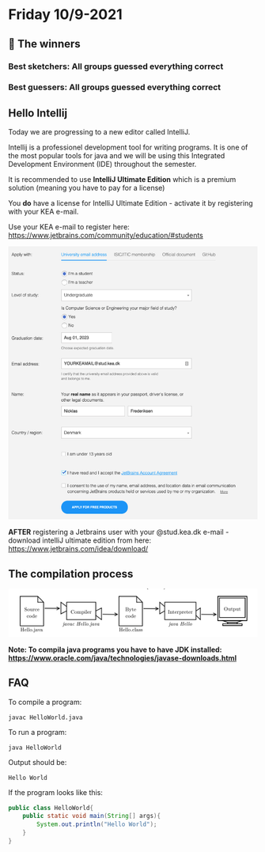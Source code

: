 # Friday 10/9-2021



## 📣 The winners

### Best sketchers: All groups guessed everything correct

### Best guessers: All groups guessed everything correct



## Hello Intellij

Today we are progressing to a new editor called IntelliJ.

Intellij is a professionel development tool for writing programs. It is one of the most popular tools for java and we will be using this Integrated Development Environment (IDE) throughout the semester. 

It is recommended to use **IntelliJ Ultimate Edition** which is a premium solution (meaning you have to pay for a license)

You **do** have a license for IntelliJ Ultimate Edition - activate it by registering with your KEA e-mail. 

Use your KEA e-mail to register here: https://www.jetbrains.com/community/education/#students

![image-20210811092411008](5-friday.assets/image-20210811092411008.png)

**AFTER** registering a Jetbrains user with your @stud.kea.dk e-mail - download intelliJ ultimate edition from here: https://www.jetbrains.com/idea/download/



## The compilation process

![The compiling process](5-friday.assets/image-20210811094602268.png)



**Note: To compila java programs you have to have JDK installed: https://www.oracle.com/java/technologies/javase-downloads.html**

## FAQ

To compile a program: 

```
javac HelloWorld.java
```

To run a program:

```
java HelloWorld
```

Output should be:

```
Hello World
```

If the program looks like this:

```java
public class HelloWorld{
	public static void main(String[] args){
		System.out.println("Hello World");
	}
}
```

